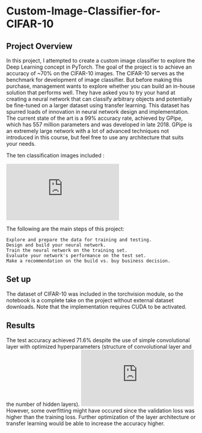 # Custom-Image-Classifier-for-CIFAR-10

## Project Overview
In this project, I attempted to create a custom image classifier to explore the Deep Learning concept in PyTorch. The goal of the project is to achieve an accuracy of ~70% on the CIFAR-10 images. The CIFAR-10 serves as the benchmark for development of image classifier. 
But before making this purchase, management wants to explore whether you can build an in-house solution that performs well. They have asked you to try your hand at creating a neural network that can classify arbitrary objects and potentially be fine-tuned on a larger dataset using transfer learning. 
This dataset has spurred loads of innovation in neural network design and implementation. The current state of the art is a 99% accuracy rate, achieved by GPipe, which has 557 million parameters and was developed in late 2018. GPipe is an extremely large network with a lot of advanced techniques not introduced in this course, but feel free to use any architecture that suits your needs.

The ten classification images included :

![Example of classes in CIFAR-10](https://www.cs.toronto.edu/~kriz/cifar.html)

The following are the main steps of this project:

    Explore and prepare the data for training and testing.
    Design and build your neural network.
    Train the neural network on the training set.
    Evaluate your network's performance on the test set.
    Make a recommendation on the build vs. buy business decision.

## Set up
The dataset of CIFAR-10 was included in the torchvision module, so the notebook is a complete take on the project without external dataset downloads. Note that the implementation requires CUDA to be activated.

## Results
The test accuracy achieved 71.6% despite the use of simple convolutional layer with optimized hyperparameters (structure of convolutional layer and the number of hidden layers). 
![Example of classes in CIFAR-10](https://www.cs.toronto.edu/~kriz/cifar.html)
However, some overfitting might have occured since the validation loss was higher than the training loss. Further optimization of the layer architecture or transfer learning would be able to increase the accuracy higher.
